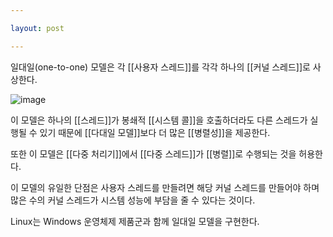 ```yaml
---

layout: post

---
```


일대일(one-to-one) 모델은 각 [[사용자 스레드]]를 각각 하나의 [[커널 스레드]]로 사상한다.

![image](https://user-images.githubusercontent.com/116250393/213479292-68430463-9c37-4ccc-9b68-0696ae9a7555.png)

이 모델은 하나의 [[스레드]]가 봉쇄적 [[시스템 콜]]을 호출하더라도 다른 스레드가 실행될 수 있기 때문에 [[다대일 모델]]보다 더 많은 [[병렬성]]을 제공한다.

또한 이 모델은 [[다중 처리기]]에서 [[다중 스레드]]가 [[병렬]]로 수행되는 것을 허용한다.

이 모델의 유일한 단점은 사용자 스레드를 만들려면 해당 커널 스레드를 만들어야 하며 많은 수의 커널 스레드가 시스템 성능에 부담을 줄 수 있다는 것이다.

Linux는 Windows 운영체제 제품군과 함께 일대일 모델을 구현한다.